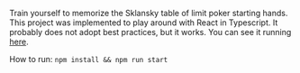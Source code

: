 Train yourself to memorize the Sklansky table of limit poker starting hands. This project
was implemented to play around with React in Typescript. It probably does not adopt best practices, but
it works. You can see it running [here](https://tshprecher.github.io/sklansky/).

How to run: `npm install && npm run start`




